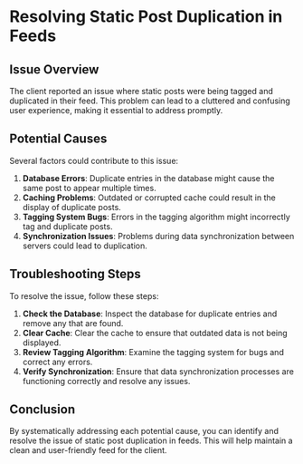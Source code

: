 # Resolving Static Post Duplication in Feeds

## Issue Overview
The client reported an issue where static posts were being tagged and duplicated in their feed. This problem can lead to a cluttered and confusing user experience, making it essential to address promptly.

## Potential Causes
Several factors could contribute to this issue:

1. **Database Errors**: Duplicate entries in the database might cause the same post to appear multiple times.
2. **Caching Problems**: Outdated or corrupted cache could result in the display of duplicate posts.
3. **Tagging System Bugs**: Errors in the tagging algorithm might incorrectly tag and duplicate posts.
4. **Synchronization Issues**: Problems during data synchronization between servers could lead to duplication.

## Troubleshooting Steps
To resolve the issue, follow these steps:

1. **Check the Database**: Inspect the database for duplicate entries and remove any that are found.
2. **Clear Cache**: Clear the cache to ensure that outdated data is not being displayed.
3. **Review Tagging Algorithm**: Examine the tagging system for bugs and correct any errors.
4. **Verify Synchronization**: Ensure that data synchronization processes are functioning correctly and resolve any issues.

## Conclusion
By systematically addressing each potential cause, you can identify and resolve the issue of static post duplication in feeds. This will help maintain a clean and user-friendly feed for the client.